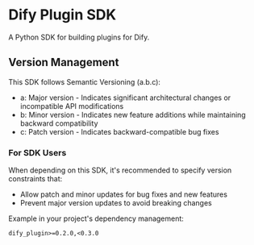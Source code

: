 # Dify Plugin SDK

A Python SDK for building plugins for Dify.

## Version Management

This SDK follows Semantic Versioning (a.b.c):

- a: Major version - Indicates significant architectural changes or incompatible API modifications
- b: Minor version - Indicates new feature additions while maintaining backward compatibility
- c: Patch version - Indicates backward-compatible bug fixes

### For SDK Users

When depending on this SDK, it's recommended to specify version constraints that:
- Allow patch and minor updates for bug fixes and new features
- Prevent major version updates to avoid breaking changes

Example in your project's dependency management:

```
dify_plugin>=0.2.0,<0.3.0
```

